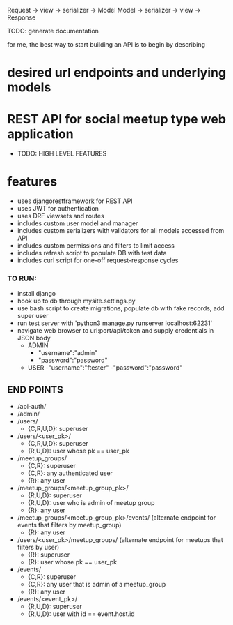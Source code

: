 Request ->
	view ->
		serializer ->
			Model 
Model ->
	serializer -> 
		view -> 
			Response
	
TODO: generate documentation

for me, the best way to start building an API is to begin by describing 
# desired url endpoints and underlying models

# REST API for social meetup type web application
- TODO: HIGH LEVEL FEATURES

# features 
- uses djangorestframework for REST API
- uses JWT for authentication 
- uses DRF viewsets and routes 
- includes custom user model and manager
- includes custom serializers with validators for all models accessed from API
- includes custom permissions and filters to limit access 
- includes refresh script to populate DB with test data
- includes curl script for one-off request-response cycles

### TO RUN:
- install django
- hook up to db through mysite.settings.py
- use bash script to create migrations, populate db with fake records, add super user
- run test server with 'python3 manage.py runserver localhost:62231'
- navigate web browser to url:port/api/token and supply credentials in JSON body
	- ADMIN
		- "username":"admin"
		- "password":"password"
	- USER
		-"username":"ftester"
		-"password":"password"

## END POINTS
- /api-auth/ 
- /admin/  
- /users/ 
	- {C,R,U,D}:	superuser
- /users/<user_pk>/ 
	- {C,R,U,D}:	superuser
	- {R,U,D}:	user whose pk == user_pk
- /meetup_groups/ 
	- {C,R}:	superuser
	- {C,R}:	any authenticated user
	- {R}:		any user
- /meetup_groups/<meetup_group_pk>/
	- {R,U,D}:	superuser
	- {R,U,D}:	user who is admin of meetup group
	- {R}:		any user
- /meetup_groups/<meetup_group_pk>/events/ (alternate endpoint for events that filters by meetup_group)
	- {R}: any user
- /users/<user_pk>/meetup_groups/ (alternate endpoint for meetups that filters by user)
	- {R}:		superuser
	- {R}:		user whose pk == user_pk
- /events/
	- {C,R}: 	superuser
	- {C,R}:	any user that is admin of a meetup_group
	- {R}:		any user
- /events/<event_pk>/
	- {R,U,D}:	superuser
	- {R,U,D}:	user with id == event.host.id
